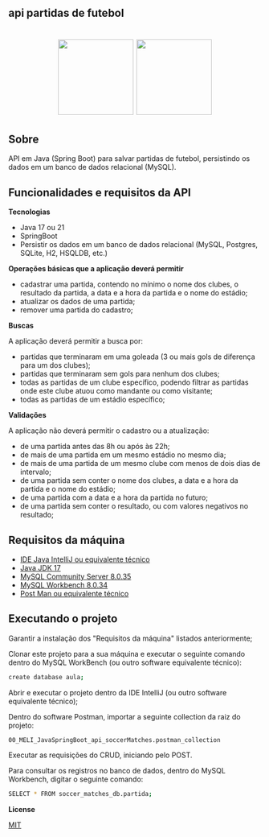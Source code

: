 ## api partidas de futebol

<div align="center">
    <h1>
    <img width=150 src='https://s2-techtudo.glbimg.com/twoewJmwpMgtGPcRPP8SxFlDVmM=/0x0:695x393/984x0/smart/filters:strip_icc()/i.s3.glbimg.com/v1/AUTH_08fbf48bc0524877943fe86e43087e7a/internal_photos/bs/2021/P/f/y52r4ySZWLkJjEhKLhgw/2014-11-14-java-logo.jpg'>
    <img width=150 src='https://www.qindel.com/wp-content/uploads/2023/04/spring-boot.jpeg'>
    </h1>
</div>

## Sobre

API em Java (Spring Boot) para salvar partidas de futebol, persistindo os dados em um banco de dados relacional (MySQL).

## Funcionalidades e requisitos da API

**Tecnologias**

- Java 17 ou 21
- SpringBoot
- Persistir os dados em um banco de dados relacional (MySQL, Postgres, SQLite, H2, HSQLDB, etc.)

**Operações básicas que a aplicação deverá permitir**

- cadastrar uma partida, contendo no mínimo o nome dos clubes, o resultado da partida, a data e a hora da partida e o nome do estádio;
- atualizar os dados de uma partida;
- remover uma partida do cadastro;

**Buscas**

A aplicação deverá permitir a busca por:
- partidas que terminaram em uma goleada (3 ou mais gols de diferença para um dos clubes);
- partidas que terminaram sem gols para nenhum dos clubes;
- todas as partidas de um clube específico, podendo filtrar as partidas onde este clube atuou como mandante ou como visitante;
- todas as partidas de um estádio específico;
  
**Validações**

A aplicação não deverá permitir o cadastro ou a atualização:
- de uma partida antes das 8h ou após às 22h;
- de mais de uma partida em um mesmo estádio no mesmo dia;
- de mais de uma partida de um mesmo clube com menos de dois dias de intervalo;
- de uma partida sem conter o nome dos clubes, a data e a hora da partida e o nome do estádio;
- de uma partida com a data e a hora da partida no futuro;
- de uma partida sem conter o resultado, ou com valores negativos no resultado;

## Requisitos da máquina
- [IDE Java IntelliJ ou equivalente técnico](https://www.jetbrains.com/pt-br/idea/) <br>
- [Java JDK 17](https://www.oracle.com/br/java/technologies/downloads/#java17) <br>
- [MySQL Community Server 8.0.35](https://dev.mysql.com/downloads/mysql/) <br>
- [MySQL Workbench 8.0.34](https://dev.mysql.com/downloads/workbench/) <br>
- [Post Man ou equivalente técnico](https://www.postman.com/downloads/) <br>

## Executando o projeto

Garantir a instalação dos "Requisitos da máquina" listados anteriormente;

Clonar este projeto para a sua máquina e executar o seguinte comando dentro do MySQL WorkBench (ou outro software equivalente técnico):

```sh
create database aula;
```

Abrir e executar o projeto dentro da IDE IntelliJ (ou outro software equivalente técnico);

Dentro do software Postman, importar a seguinte collection da raiz do projeto:

`00_MELI_JavaSpringBoot_api_soccerMatches.postman_collection`

Executar as requisições do CRUD, iniciando pelo POST.

Para consultar os registros no banco de dados, dentro do MySQL Workbench, digitar o seguinte comando:

```sh
SELECT * FROM soccer_matches_db.partida;
```

**License**

[MIT](https://tldrlegal.com/license/mit-license)